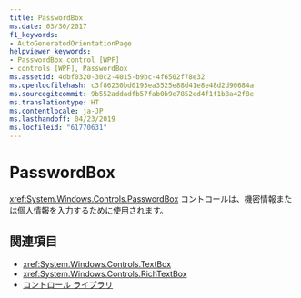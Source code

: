 ```yaml
---
title: PasswordBox
ms.date: 03/30/2017
f1_keywords:
- AutoGeneratedOrientationPage
helpviewer_keywords:
- PasswordBox control [WPF]
- controls [WPF], PasswordBox
ms.assetid: 4dbf0320-30c2-4015-b9bc-4f6502f78e32
ms.openlocfilehash: c3f86230bd0193ea3525e88d41e8e48d2d90684a
ms.sourcegitcommit: 9b552addadfb57fab0b9e7852ed4f1f1b8a42f8e
ms.translationtype: HT
ms.contentlocale: ja-JP
ms.lasthandoff: 04/23/2019
ms.locfileid: "61770631"
---
```

# <a name="passwordbox"></a>PasswordBox
<xref:System.Windows.Controls.PasswordBox> コントロールは、機密情報または個人情報を入力するために使用されます。  
  
## <a name="see-also"></a>関連項目

- <xref:System.Windows.Controls.TextBox>
- <xref:System.Windows.Controls.RichTextBox>
- [コントロール ライブラリ](control-library.md)
